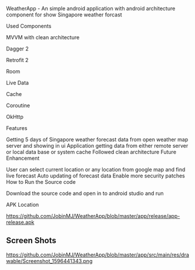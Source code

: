 WeatherApp - An simple android application with android architecture component for show Singapore weather forcast

Used Components

MVVM with clean architecture 

Dagger 2 

Retrofit 2 

Room 

Live Data 

Cache 

Coroutine 

OkHttp

Features

Getting 5 days of Singapore weather forecast data from open weather map server and showing in ui
Application getting data from either remote server or local data base or system cache
Followed clean architecture
Future Enhancement

User can select current location or any location from google map and find live forecast
Auto updating of  forecast data
Enable more security patches
How to Run the Source code

Download the source code and open in to android studio and run

APK Location

https://github.com/JobinMJ/WeatherApp/blob/master/app/release/app-release.apk

Screen Shots
------------
https://github.com/JobinMJ/WeatherApp/blob/master/app/src/main/res/drawable/Screenshot_1596441343.png
